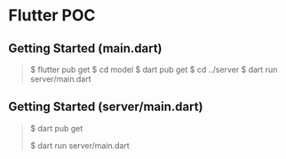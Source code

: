 # Flutter POC

## Getting Started (main.dart)

> $ flutter pub get
> $ cd model
> $ dart pub get
> $ cd ../server
> $ dart run server/main.dart


## Getting Started (server/main.dart)

> $ dart pub get
> 
> $ dart run server/main.dart


